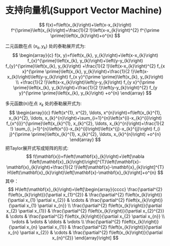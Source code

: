 # 支持向量机(Support Vector Machine)

$$
f(x)=f\left(x_{k}\right)+\left(x-x_{k}\right) f^{\prime}\left(x_{k}\right)+\frac{1}{2 !}\left(x-x_{k}\right)^{2} f^{\prime \prime}\left(x_{k}\right)+o^{n}
$$

二元函数在点 $\left(x_{k}, y_{k}\right)$ 处的泰勒展开式为:
$$
\begin{array}{c}
f(x, y)=f\left(x_{k}, y_{k}\right)+\left(x-x_{k}\right) f_{x}^{\prime}\left(x_{k}, y_{k}\right)+\left(y-y_{k}\right) f_{y}^{\prime}\left(x_{k}, y_{k}\right) 
+\frac{1}{2 !}\left(x-x_{k}\right)^{2} f_{x x}^{\prime \prime}\left(x_{k}, y_{k}\right)+\frac{1}{2 !}\left(x-x_{k}\right)\left(y-y_{k}\right) f_{x y}^{\prime \prime}\left(x_{k}, y_{k}\right) \\
+\frac{1}{2 !}\left(x-x_{k}\right)\left(y-y_{k}\right) f_{y x}^{\prime \prime}\left(x_{k}, y_{k}\right)+\frac{1}{2 !}\left(y-y_{k}\right)^{2} f_{y y}^{\prime \prime}\left(x_{k}, y_{k}\right) 
+o^{n}
\end{array}
$$

多元函数(n)在点 $x_{k}$ 处的泰勒展开式为:
$$
\begin{array}{c}
f\left(x^{1}, x^{2}, \ldots, x^{n}\right)=f\left(x_{k}^{1}, x_{k}^{2}, \ldots, x_{k}^{n}\right)+\sum_{i=1}^{n}\left(x^{i}-x_{k}^{i}\right) f_{x^{i}}^{\prime}\left(x_{k}^{1}, x_{k}^{2}, \ldots, x_{k}^{n}\right)+\frac{1}{2 !} \sum_{i, j=1}^{n}\left(x^{i}-x_{k}^{i}\right)\left(x^{j}-x_{k}^{j}\right) f_{i j}^{\prime \prime}\left(x_{k}^{1}, x_{k}^{2}, \ldots, x_{k}^{n}\right) +o^{n}
\end{array}
$$
把Taylor展开式写成矩阵的形式:
$$
f(\mathbf{x})=f\left(\mathbf{x}_{k}\right)+\left[\nabla f\left(\mathbf{x}_{k}\right)\right]^{T}\left(\mathbf{x}-\mathbf{x}_{k}\right)+\frac{1}{2 !}\left[\mathbf{x}-\mathbf{x}_{k}\right]^{T} H\left(\mathbf{x}_{k}\right)\left[\mathbf{x}-\mathbf{x}_{k}\right]+o^{n}
$$
其中：
$$
H\left(\mathbf{x}_{k}\right)=\left[\begin{array}{cccc}
\frac{\partial^{2} f\left(x_{k}\right)}{\partial x_{1}^{2}} & \frac{\partial^{2} f\left(x_{k}\right)}{\partial x_{1} \partial x_{2}} & \cdots & \frac{\partial^{2} f\left(x_{k}\right)}{\partial x_{1} \partial x_{n}} \\
\frac{\partial^{2} f\left(x_{k}\right)}{\partial x_{2} \partial x_{1}} & \frac{\partial^{2} f\left(x_{k}\right)}{\partial x_{2}^{2}} & \cdots & \frac{\partial^{2} f\left(x_{k}\right)}{\partial x_{2} \partial x_{n}} \\
\vdots & \vdots & \ddots & \vdots \\
\frac{\partial^{2} f\left(x_{k}\right)}{\partial x_{n} \partial x_{1}} & \frac{\partial^{2} f\left(x_{k}\right)}{\partial x_{n} \partial x_{2}} & \cdots & \frac{\partial^{2} f\left(x_{k}\right)}{\partial x_{n}^{2}}
\end{array}\right]
$$
